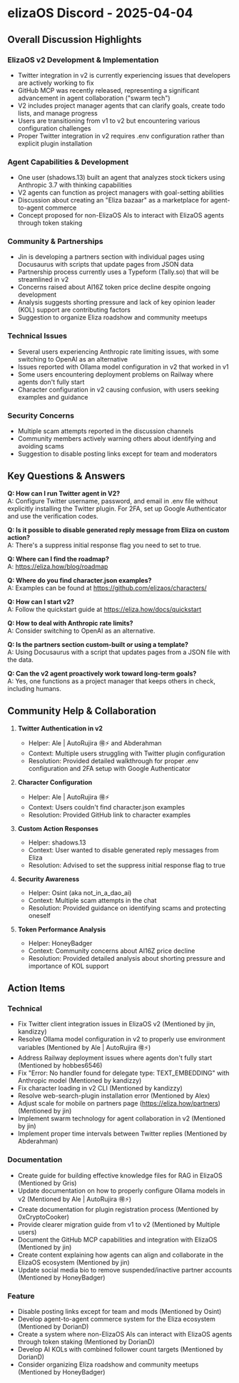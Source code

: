 # elizaOS Discord - 2025-04-04

## Overall Discussion Highlights

### ElizaOS v2 Development & Implementation
- Twitter integration in v2 is currently experiencing issues that developers are actively working to fix
- GitHub MCP was recently released, representing a significant advancement in agent collaboration ("swarm tech")
- V2 includes project manager agents that can clarify goals, create todo lists, and manage progress
- Users are transitioning from v1 to v2 but encountering various configuration challenges
- Proper Twitter integration in v2 requires .env configuration rather than explicit plugin installation

### Agent Capabilities & Development
- One user (shadows.13) built an agent that analyzes stock tickers using Anthropic 3.7 with thinking capabilities
- V2 agents can function as project managers with goal-setting abilities
- Discussion about creating an "Eliza bazaar" as a marketplace for agent-to-agent commerce
- Concept proposed for non-ElizaOS AIs to interact with ElizaOS agents through token staking

### Community & Partnerships
- Jin is developing a partners section with individual pages using Docusaurus with scripts that update pages from JSON data
- Partnership process currently uses a Typeform (Tally.so) that will be streamlined in v2
- Concerns raised about AI16Z token price decline despite ongoing development
- Analysis suggests shorting pressure and lack of key opinion leader (KOL) support are contributing factors
- Suggestion to organize Eliza roadshow and community meetups

### Technical Issues
- Several users experiencing Anthropic rate limiting issues, with some switching to OpenAI as an alternative
- Issues reported with Ollama model configuration in v2 that worked in v1
- Some users encountering deployment problems on Railway where agents don't fully start
- Character configuration in v2 causing confusion, with users seeking examples and guidance

### Security Concerns
- Multiple scam attempts reported in the discussion channels
- Community members actively warning others about identifying and avoiding scams
- Suggestion to disable posting links except for team and moderators

## Key Questions & Answers

**Q: How can I run Twitter agent in V2?**  
A: Configure Twitter username, password, and email in .env file without explicitly installing the Twitter plugin. For 2FA, set up Google Authenticator and use the verification codes.

**Q: Is it possible to disable generated reply message from Eliza on custom action?**  
A: There's a suppress initial response flag you need to set to true.

**Q: Where can I find the roadmap?**  
A: https://eliza.how/blog/roadmap

**Q: Where do you find character.json examples?**  
A: Examples can be found at https://github.com/elizaos/characters/

**Q: How can I start v2?**  
A: Follow the quickstart guide at https://eliza.how/docs/quickstart

**Q: How to deal with Anthropic rate limits?**  
A: Consider switching to OpenAI as an alternative.

**Q: Is the partners section custom-built or using a template?**  
A: Using Docusaurus with a script that updates pages from a JSON file with the data.

**Q: Can the v2 agent proactively work toward long-term goals?**  
A: Yes, one functions as a project manager that keeps others in check, including humans.

## Community Help & Collaboration

1. **Twitter Authentication in v2**
   - Helper: Ale | AutoRujira 🉐⚡ and Abderahman
   - Context: Multiple users struggling with Twitter plugin configuration
   - Resolution: Provided detailed walkthrough for proper .env configuration and 2FA setup with Google Authenticator

2. **Character Configuration**
   - Helper: Ale | AutoRujira 🉐⚡
   - Context: Users couldn't find character.json examples
   - Resolution: Provided GitHub link to character examples

3. **Custom Action Responses**
   - Helper: shadows.13
   - Context: User wanted to disable generated reply messages from Eliza
   - Resolution: Advised to set the suppress initial response flag to true

4. **Security Awareness**
   - Helper: Osint (aka not_in_a_dao_ai)
   - Context: Multiple scam attempts in the chat
   - Resolution: Provided guidance on identifying scams and protecting oneself

5. **Token Performance Analysis**
   - Helper: HoneyBadger
   - Context: Community concerns about AI16Z price decline
   - Resolution: Provided detailed analysis about shorting pressure and importance of KOL support

## Action Items

### Technical
- Fix Twitter client integration issues in ElizaOS v2 (Mentioned by jin, kandizzy)
- Resolve Ollama model configuration in v2 to properly use environment variables (Mentioned by Ale | AutoRujira 🉐⚡)
- Address Railway deployment issues where agents don't fully start (Mentioned by hobbes6546)
- Fix "Error: No handler found for delegate type: TEXT_EMBEDDING" with Anthropic model (Mentioned by kandizzy)
- Fix character loading in v2 CLI (Mentioned by kandizzy)
- Resolve web-search-plugin installation error (Mentioned by Alex)
- Adjust scale for mobile on partners page (https://eliza.how/partners) (Mentioned by jin)
- Implement swarm technology for agent collaboration in v2 (Mentioned by jin)
- Implement proper time intervals between Twitter replies (Mentioned by Abderahman)

### Documentation
- Create guide for building effective knowledge files for RAG in ElizaOS (Mentioned by Gris)
- Update documentation on how to properly configure Ollama models in v2 (Mentioned by Ale | AutoRujira 🉐⚡)
- Create documentation for plugin registration process (Mentioned by 0xCryptoCooker)
- Provide clearer migration guide from v1 to v2 (Mentioned by Multiple users)
- Document the GitHub MCP capabilities and integration with ElizaOS (Mentioned by jin)
- Create content explaining how agents can align and collaborate in the ElizaOS ecosystem (Mentioned by jin)
- Update social media bio to remove suspended/inactive partner accounts (Mentioned by HoneyBadger)

### Feature
- Disable posting links except for team and mods (Mentioned by Osint)
- Develop agent-to-agent commerce system for the Eliza ecosystem (Mentioned by DorianD)
- Create a system where non-ElizaOS AIs can interact with ElizaOS agents through token staking (Mentioned by DorianD)
- Develop AI KOLs with combined follower count targets (Mentioned by DorianD)
- Consider organizing Eliza roadshow and community meetups (Mentioned by HoneyBadger)